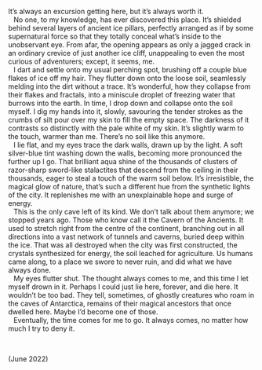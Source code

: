 It’s always an excursion getting here, but it’s always worth it.  
&ensp; No one, to my knowledge, has ever discovered this place. It’s shielded behind several layers of ancient ice pillars, perfectly arranged as if by some supernatural force so that they totally conceal what’s inside to the unobservant eye. From afar, the opening appears as only a jagged crack in an ordinary crevice of just another ice cliff, unappealing to even the most curious of adventurers; except, it seems, me.  
&ensp; I dart and settle onto my usual perching spot, brushing off a couple blue flakes of ice off my hair. They flutter down onto the loose soil, seamlessly melding into the dirt without a trace. It’s wonderful, how they collapse from their flakes and fractals, into a miniscule droplet of freezing water that burrows into the earth. In time, I drop down and collapse onto the soil myself. I dig my hands into it, slowly, savouring the tender strokes as the crumbs of silt pour over my skin to fill the empty space. The darkness of it contrasts so distinctly with the pale white of my skin. It’s slightly warm to the touch, warmer than me. There’s no soil like this anymore.  
&ensp; I lie flat, and my eyes trace the dark walls, drawn up by the light. A soft silver-blue tint washing down the walls, becoming more pronounced the further up I go. That brilliant aqua shine of the thousands of clusters of razor-sharp sword-like stalactites that descend from the ceiling in their thousands, eager to steal a touch of the warm soil below. It’s irresistible, the magical glow of nature, that’s such a different hue from the synthetic lights of the city. It replenishes me with an unexplainable hope and surge of energy.  
&ensp; This is the only cave left of its kind. We don’t talk about them anymore; we stopped years ago. Those who know call it the Cavern of the Ancients. It used to stretch right from the centre of the continent, branching out in all directions into a vast network of tunnels and caverns, buried deep within the ice. That was all destroyed when the city was first constructed, the crystals synthesized for energy, the soil leached for agriculture. Us humans came along, to a place we swore to never ruin, and did what we have always done.  
&ensp; My eyes flutter shut. The thought always comes to me, and this time I let myself drown in it. Perhaps I could just lie here, forever, and die here. It wouldn’t be too bad. They tell, sometimes, of ghostly creatures who roam in the caves of Antarctica, remains of their magical ancestors that once dwelled here. Maybe I’d become one of those.  
&ensp; Eventually, the time comes for me to go. It always comes, no matter how much I try to deny it.  



<br>


(June 2022)
